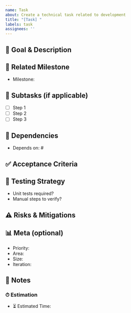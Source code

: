 ```yaml
---
name: Task
about: Create a technical task related to development
title: "[Task] "
labels: task
assignees: ''
---
```


## 🎯 Goal & Description
<!-- What needs to be done? Brief and clear description. -->

## 🔗 Related Milestone
- Milestone: <!-- e.g., Sprint 4 -->

## 🧩 Subtasks (if applicable)
- [ ] Step 1
- [ ] Step 2
- [ ] Step 3

## 🔄 Dependencies
- Depends on: #<issue-number>

## ✅ Acceptance Criteria
<!-- Given / When / Then, or bullet points of conditions to meet -->

## 🧪 Testing Strategy
- Unit tests required? <!-- yes/no -->
- Manual steps to verify?

## ⚠️ Risks & Mitigations
<!-- Known risks, edge cases, rollbacks -->

## 📊 Meta (optional)
- Priority: <!-- P0 / P1 / P2 -->
- Area: <!-- Frontend / Backend / API / Infra / UX -->
- Size: <!-- 1 / 2 / 3 / 5 / 8 -->
- Iteration: <!-- Sprint X -->

## 💬 Notes
<!-- Additional context, links, designs, etc. -->

### ⏱ Estimation
- ⏳ Estimated Time: <!-- e.g., 2h, 1d -->
